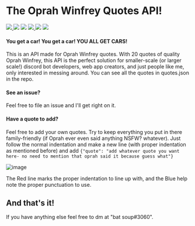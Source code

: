 # The Oprah Winfrey Quotes API!
<a href='https://flask.palletsprojects.com/en/2.0.x/'> <img src ='https://img.shields.io/badge/dependecies-flask%202.0.2-violet' /> </a> <img src ='https://img.shields.io/badge/stability-experimental-important'/> <img src = 'https://img.shields.io/badge/version-1.0.0-important' /> <a href='https://www.python.org/downloads/'> <img src ='https://img.shields.io/badge/python-v3.9-blue'/> </a> <img src='https://img.shields.io/badge/supported%20os-Windows%20%7C%20MacOS%20%7C%20Linux-darkgreen'/> <img src='https://img.shields.io/badge/build-passing-darkgreen'/>

#### You get a car! You get a car! YOU ALL GET CARS!

This is an API made for Oprah Winfrey quotes. With 20 quotes of quality Oprah Winfrey, this API is the perfect solution for smaller-scale (or larger scale!) discord bot
developers, web app creators, and just people like me, only interested in messing around. You can see all the quotes in quotes.json in the repo.

#### See an issue?

Feel free to file an issue and I'll get right on it.

#### Have a quote to add?

Feel free to add your own quotes. Try to keep everything you put in there family-friendly (if Oprah ever even said anything NSFW? whatever). Just follow the normal indentation and
make a new line (with proper indentation as mentioned before) and add 
```{"quote": "add whatever quote you want here- no need to mention that oprah said it because guess what"}```

![image](https://user-images.githubusercontent.com/83473782/139338064-51f502a8-58c3-44f4-a82b-8e9a87c83c54.png)

The Red line marks the proper indentation to line up with, and the Blue help note the proper punctuation to use.


## And that's it!
If you have anything else feel free to dm at "bat soup#3060".
